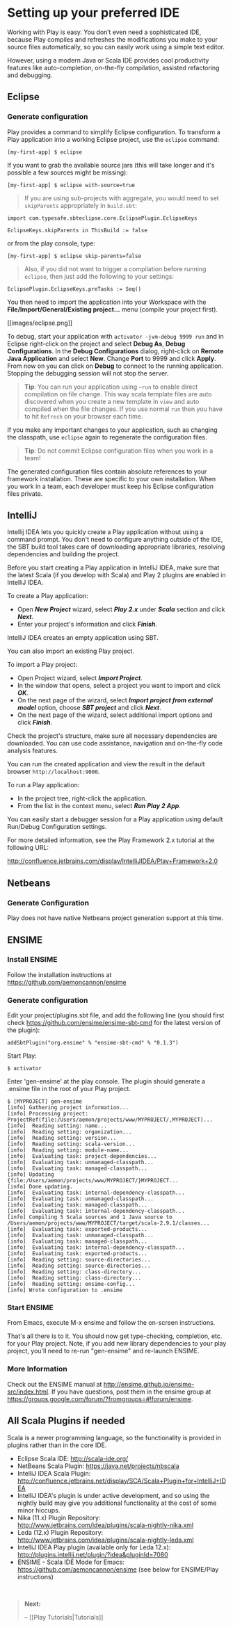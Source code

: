 <!--- Copyright (C) 2009-2013 Typesafe Inc. <http://www.typesafe.com> -->
# Setting up your preferred IDE

Working with Play is easy. You don’t even need a sophisticated IDE, because Play compiles and refreshes the modifications you make to your source files automatically, so you can easily work using a simple text editor.

However, using a modern Java or Scala IDE provides cool productivity features like auto-completion, on-the-fly compilation, assisted refactoring and debugging.

## Eclipse

### Generate configuration

Play provides a command to simplify Eclipse configuration. To transform a Play application into a working Eclipse project, use the `eclipse` command:

```
[my-first-app] $ eclipse
```

If you want to grab the available source jars (this will take longer and it's possible a few sources might be missing):

```
[my-first-app] $ eclipse with-source=true
```

> If you are using sub-projects with aggregate, you would need to set `skipParents` appropriately in `build.sbt`:

```
import com.typesafe.sbteclipse.core.EclipsePlugin.EclipseKeys

EclipseKeys.skipParents in ThisBuild := false
```

or from the play console, type:

``` 
[my-first-app] $ eclipse skip-parents=false
```

> Also, if you did not want to trigger a compilation before running `eclipse`, then just add the following to your settings:

```
EclipsePlugin.EclipseKeys.preTasks := Seq()
```

You then need to import the application into your Workspace with the **File/Import/General/Existing project…** menu (compile your project first).

[[images/eclipse.png]] 

To debug, start your application with `activator -jvm-debug 9999 run` and in Eclipse right-click on the project and select **Debug As**, **Debug Configurations**. In the **Debug Configurations** dialog, right-click on **Remote Java Application** and select **New**. Change **Port** to 9999 and click **Apply**. From now on you can click on **Debug** to connect to the running application. Stopping the debugging session will not stop the server.

> **Tip**: You can run your application using `~run` to enable direct compilation on file change. This way scala template files are auto discovered when you create a new template in `view` and auto compiled when the file changes. If you use normal `run` then you have to hit `Refresh` on your browser each time.

If you make any important changes to your application, such as changing the classpath, use `eclipse` again to regenerate the configuration files.

> **Tip**: Do not commit Eclipse configuration files when you work in a team!

The generated configuration files contain absolute references to your framework installation. These are specific to your own installation. When you work in a team, each developer must keep his Eclipse configuration files private.

## IntelliJ

Intellij IDEA lets you quickly create a Play application without using a command prompt. You don't need to configure anything outside of the IDE, the SBT build tool takes care of downloading appropriate libraries, resolving dependencies and building the project.

Before you start creating a Play application in IntelliJ IDEA, make sure that the latest Scala (if you develop with Scala) and 
Play 2 plugins are enabled in IntelliJ IDEA.

To create a Play application:

- Open ***New Project*** wizard, select ***Play 2.x*** under ***Scala*** section and click ***Next***.
- Enter your project's information and click ***Finish***.

IntelliJ IDEA creates an empty application using SBT.

You can also import an existing Play project.

To import a Play project:
- Open Project wizard, select ***Import Project***.
- In the window that opens, select a project you want to import and click ***OK***.
- On the next page of the wizard, select ***Import project from external model*** option, choose ***SBT project*** and click ***Next***. 
- On the next page of the wizard, select additional import options and click ***Finish***. 

Check the project's structure, make sure all necessary dependencies are downloaded.
You can use code assistance, navigation and on-the-fly code analysis features.

You can run the created application and view the result in the default browser `http://localhost:9000`. 

To run a Play application:
-	In the project tree, right-click the application.
-	From the list in the context menu, select ***Run Play 2 App***.

You can easily start a debugger session for a Play application using default Run/Debug Configuration settings.

For more detailed information, see the Play Framework 2.x tutorial at the following URL:

<http://confluence.jetbrains.com/display/IntelliJIDEA/Play+Framework+2.0> 


## Netbeans

### Generate Configuration

Play does not have native Netbeans project generation support at this time.


## ENSIME

### Install ENSIME

Follow the installation instructions at <https://github.com/aemoncannon/ensime>

### Generate configuration

Edit your project/plugins.sbt file, and add the following line (you should first check <https://github.com/ensime/ensime-sbt-cmd> for the latest version of the plugin):

```
addSbtPlugin("org.ensime" % "ensime-sbt-cmd" % "0.1.3")
```

Start Play:

```
$ activator
```

Enter 'gen-ensime' at the play console. The plugin should generate a .ensime file in the root of your Play project.

```
$ [MYPROJECT] gen-ensime
[info] Gathering project information...
[info] Processing project: ProjectRef(file:/Users/aemon/projects/www/MYPROJECT/,MYPROJECT)...
[info]  Reading setting: name...
[info]  Reading setting: organization...
[info]  Reading setting: version...
[info]  Reading setting: scala-version...
[info]  Reading setting: module-name...
[info]  Evaluating task: project-dependencies...
[info]  Evaluating task: unmanaged-classpath...
[info]  Evaluating task: managed-classpath...
[info] Updating {file:/Users/aemon/projects/www/MYPROJECT/}MYPROJECT...
[info] Done updating.
[info]  Evaluating task: internal-dependency-classpath...
[info]  Evaluating task: unmanaged-classpath...
[info]  Evaluating task: managed-classpath...
[info]  Evaluating task: internal-dependency-classpath...
[info] Compiling 5 Scala sources and 1 Java source to /Users/aemon/projects/www/MYPROJECT/target/scala-2.9.1/classes...
[info]  Evaluating task: exported-products...
[info]  Evaluating task: unmanaged-classpath...
[info]  Evaluating task: managed-classpath...
[info]  Evaluating task: internal-dependency-classpath...
[info]  Evaluating task: exported-products...
[info]  Reading setting: source-directories...
[info]  Reading setting: source-directories...
[info]  Reading setting: class-directory...
[info]  Reading setting: class-directory...
[info]  Reading setting: ensime-config...
[info] Wrote configuration to .ensime
```

### Start ENSIME

From Emacs, execute M-x ensime and follow the on-screen instructions.

That's all there is to it. You should now get type-checking, completion, etc. for your Play project. Note, if you add new library dependencies to your play project, you'll need to re-run "gen-ensime" and re-launch ENSIME.

### More Information

Check out the ENSIME manual at <http://ensime.github.io/ensime-src/index.html>.
If you have questions, post them in the ensime group at <https://groups.google.com/forum/?fromgroups=#!forum/ensime>.


## All Scala Plugins if needed

Scala is a newer programming language, so the functionality is provided in plugins rather than in the core IDE.

- Eclipse Scala IDE: <http://scala-ide.org/>
- NetBeans Scala Plugin: <https://java.net/projects/nbscala>
- IntelliJ IDEA Scala Plugin: <http://confluence.jetbrains.net/display/SCA/Scala+Plugin+for+IntelliJ+IDEA>
- IntelliJ IDEA's plugin is under active development, and so using the nightly build may give you additional functionality at the cost of some minor hiccups.
- Nika (11.x) Plugin Repository: <http://www.jetbrains.com/idea/plugins/scala-nightly-nika.xml>
- Leda (12.x) Plugin Repository: <http://www.jetbrains.com/idea/plugins/scala-nightly-leda.xml>
- IntelliJ IDEA Play plugin (available only for Leda 12.x): <http://plugins.intellij.net/plugin/?idea&pluginId=7080>
- ENSIME - Scala IDE Mode for Emacs: <https://github.com/aemoncannon/ensime>
(see below for ENSIME/Play instructions)

&nbsp;

> **Next:** 
>
> – [[Play Tutorials|Tutorials]]
